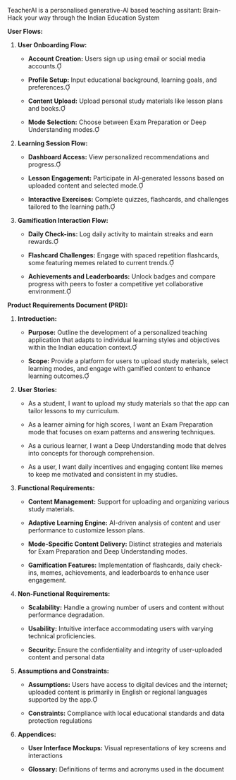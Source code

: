 TeacherAI is a personalised generative-AI based teaching assitant: Brain-Hack your way through the Indian Education System

**User Flows:**

1. **User Onboarding Flow:**

   - **Account Creation:** Users sign up using email or social media accounts.

   - **Profile Setup:** Input educational background, learning goals, and preferences.

   - **Content Upload:** Upload personal study materials like lesson plans and books.

   - **Mode Selection:** Choose between Exam Preparation or Deep Understanding modes.

2. **Learning Session Flow:**

   - **Dashboard Access:** View personalized recommendations and progress.

   - **Lesson Engagement:** Participate in AI-generated lessons based on uploaded content and selected mode.

   - **Interactive Exercises:** Complete quizzes, flashcards, and challenges tailored to the learning path.

3. **Gamification Interaction Flow:**

   - **Daily Check-ins:** Log daily activity to maintain streaks and earn rewards.

   - **Flashcard Challenges:** Engage with spaced repetition flashcards, some featuring memes related to current trends.

   - **Achievements and Leaderboards:** Unlock badges and compare progress with peers to foster a competitive yet collaborative environment.

**Product Requirements Document (PRD):**

1. **Introduction:**

   - **Purpose:** Outline the development of a personalized teaching application that adapts to individual learning styles and objectives within the Indian education context.

   - **Scope:** Provide a platform for users to upload study materials, select learning modes, and engage with gamified content to enhance learning outcomes.

2. **User Stories:**

   - As a student, I want to upload my study materials so that the app can tailor lessons to my curriculum.

   - As a learner aiming for high scores, I want an Exam Preparation mode that focuses on exam patterns and answering techniques.

   - As a curious learner, I want a Deep Understanding mode that delves into concepts for thorough comprehension.

   - As a user, I want daily incentives and engaging content like memes to keep me motivated and consistent in my studies.

3. **Functional Requirements:**

   - **Content Management:** Support for uploading and organizing various study materials.

   - **Adaptive Learning Engine:** AI-driven analysis of content and user performance to customize lesson plans.

   - **Mode-Specific Content Delivery:** Distinct strategies and materials for Exam Preparation and Deep Understanding modes.

   - **Gamification Features:** Implementation of flashcards, daily check-ins, memes, achievements, and leaderboards to enhance user engagement.

4. **Non-Functional Requirements:**

   - **Scalability:** Handle a growing number of users and content without performance degradation.

   - **Usability:** Intuitive interface accommodating users with varying technical proficiencies.

   - **Security:** Ensure the confidentiality and integrity of user-uploaded content and personal data

5. **Assumptions and Constraints:**

   - **Assumptions:** Users have access to digital devices and the internet; uploaded content is primarily in English or regional languages supported by the app.

   - **Constraints:** Compliance with local educational standards and data protection regulations

6. **Appendices:**

   - **User Interface Mockups:** Visual representations of key screens and interactions

   - **Glossary:** Definitions of terms and acronyms used in the document
